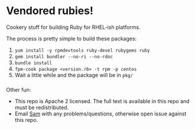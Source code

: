 Vendored rubies!
================

Cookery stuff for building Ruby for RHEL-ish platforms.

The process is pretty simple to build these packages:

1. `yum install -y rpmdevtools ruby-devel rubygems ruby`
2. `gem install bundler --no-ri --no-rdoc`
3. `bundle install`
4. `fpm-cook package <version.rb> -t rpm -p centos`
5. Wait a little while and the package will be in `pkg/`

###
Other fun:
* This repo is Apache 2 licensed. The full text is available in this repo and must be redistributed.
* Email [Sam](mailto:shk@linux.com) with any problems/questions, otherwise open issue against this repo.
